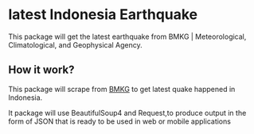 # latest Indonesia Earthquake
This package will get the latest earthquake from BMKG | Meteorological, Climatological, and Geophysical Agency.

## How it work?
This package will scrape from [BMKG](https://bmkg.go.id) to get latest quake happened in Indonesia.

It package will use BeautifulSoup4 and Request,to produce output in the form of JSON that is ready to be used in web or mobile applications